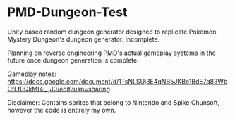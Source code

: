 # PMD-Dungeon-Test
Unity based random dungeon generator designed to replicate Pokemon Mystery Dungeon's dungeon generator. Incomplete.

Planning on reverse engineering PMD's actual gameplay systems in the future once dungeon generation is complete. 

Gameplay notes: https://docs.google.com/document/d/1TsNLSUj3E4qNB5JKBe1BdE7q83WbCfLf0QkMI4I_jJ0/edit?usp=sharing

Disclaimer: Contains sprites that belong to Nintendo and Spike Chunsoft, however the code is entirely my own.
